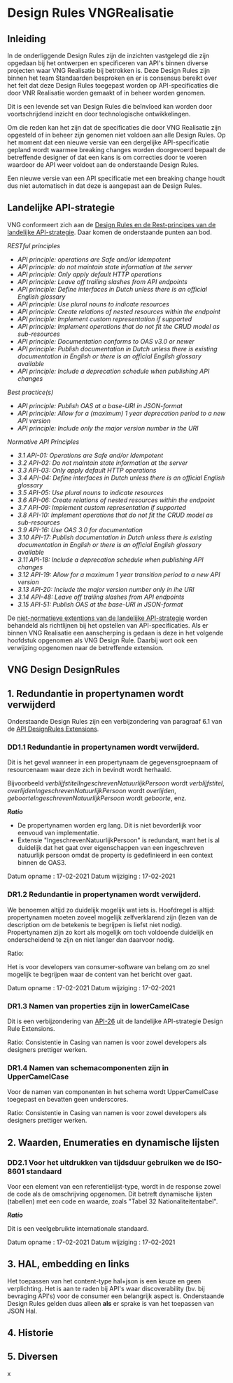 # Design Rules VNGRealisatie

## Inleiding

In de onderliggende Design Rules zijn de inzichten vastgelegd die zijn opgedaan bij het ontwerpen en specificeren van API's binnen diverse projecten waar VNG Realisatie bij betrokken is.
Deze Design Rules zijn binnen het team Standaarden besproken en er is consensus bereikt over het feit dat deze Design Rules toegepast worden op API-specificaties die door VNR Realisatie worden gemaakt of in beheer worden genomen.

Dit is een levende set van Design Rules die beïnvloed kan worden door voortschrijdend inzicht en door technologische ontwikkelingen.

Om die reden kan het zijn dat de specificaties die door VNG Realisatie zijn opgesteld of in beheer zijn genomen niet voldoen aan alle Design Rules.
Op het moment dat een nieuwe versie van een dergelijke  API-specificatie gepland wordt waarmee breaking changes worden doorgevoerd bepaalt de betreffende designer of dat een kans is om correcties door te voeren waardoor de API weer voldoet aan de onderstaande Design Rules.

Een nieuwe versie van een API specificatie met een breaking change houdt dus niet automatisch in dat deze is aangepast aan de Design Rules.

## Landelijke API-strategie

VNG conformeert zich aan de [Design Rules en de Rest-principes van de landelijke API-strategie](https://docs.geostandaarden.nl/api/API-Designrules/). Daar komen de onderstaande punten aan bod.

_RESTful principles_

- _API principle: operations are Safe and/or Idempotent_
- _API principle: do not maintain state information at the server_
- _API principle: Only apply default HTTP operations_
- _API principle: Leave off trailing slashes from API endpoints_
- _API principle: Define interfaces in Dutch unless there is an official English glossary_
- _API principle: Use plural nouns to indicate resources_
- _API principle: Create relations of nested resources within the endpoint_
- _API principle: Implement custom representation if supported_
- _API principle: Implement operations that do not fit the CRUD model as sub-resources_
- _API principle: Documentation conforms to OAS v3.0 or newer_
- _API principle: Publish documentation in Dutch unless there is existing documentation in English or there is an official English glossary available_
- _API principle: Include a deprecation schedule when publishing API changes_

_Best practice(s)_
- _API principle: Publish OAS at a base-URI in JSON-format_
- _API principle: Allow for a (maximum) 1 year deprecation period to a new API version_
- _API principle: Include only the major version number in the URI_


_Normative API Principles_

- _3.1 API-01: Operations are Safe and/or Idempotent_
- _3.2 API-02: Do not maintain state information at the server_
- _3.3 API-03: Only apply default HTTP operations_
- _3.4 API-04: Define interfaces in Dutch unless there is an official English glossary_
- _3.5 API-05: Use plural nouns to indicate resources_
- _3.6 API-06: Create relations of nested resources within the endpoint_
- _3.7 API-09: Implement custom representation if supported_
- _3.8 API-10: Implement operations that do not fit the CRUD model as sub-resources_
- _3.9 API-16: Use OAS 3.0 for documentation_
- _3.10 API-17: Publish documentation in Dutch unless there is existing documentation in English or there is an official English glossary available_
- _3.11 API-18: Include a deprecation schedule when publishing API changes_
- _3.12 API-19: Allow for a maximum 1 year transition period to a new API version_
- _3.13 API-20: Include the major version number only in ihe URI_
- _3.14 API-48: Leave off trailing slashes from API endpoints_
- _3.15 API-51: Publish OAS at the base-URI in JSON-format_

De [niet-normatieve extentions van de landelijke API-strategie](https://docs.geostandaarden.nl/api/API-Designrules/) worden behandeld als richtlijnen bij het opstellen van API-specificaties. Als er binnen VNG Realisatie een aanscherping is gedaan is deze in het volgende hoofdstuk opgenomen als VNG Design Rule. Daarbij wort ook een verwijzing opgenomen naar de betreffende extension.

## VNG Design DesignRules

## 1. Redundantie in propertynamen wordt verwijderd

Onderstaande Design Rules zijn een verbijzondering van paragraaf 6.1 van de [API DesignRules Extensions](https://docs.geostandaarden.nl/api/API-Strategie-ext/#field-names-in-snake_case-camelcase-uppercamelcase-or-kebab-case).

### DD1.1 Redundantie in propertynamen wordt verwijderd.
Dit is het geval wanneer in een propertynaam de gegevensgroepnaam of resourcenaam waar deze zich in bevindt wordt herhaald.

Bijvoorbeeld _verblijfstitelIngeschrevenNatuurlijkPersoon_ wordt _verblijfstitel_, _overlijdenIngeschrevenNatuurlijkPersoon_ wordt _overlijden_, _geboorteIngeschrevenNatuurlijkPersoon_ wordt _geboorte_, enz.

_**Ratio**_
* De propertynamen worden erg lang. Dit is niet bevorderlijk voor eenvoud van implementatie.
* Extensie "IngeschrevenNatuurlijkPersoon" is redundant, want het is al duidelijk dat het gaat over eigenschappen van een ingeschreven natuurlijk persoon omdat de property is gedefinieerd in een context binnen de OAS3.

Datum opname : 17-02-2021
Datum wijziging : 17-02-2021

### DR1.2 Redundantie in propertynamen wordt verwijderd.

We benoemen altijd zo duidelijk mogelijk wat iets is.
Hoofdregel is altijd: propertynamen moeten zoveel mogelijk zelfverklarend zijn (lezen van de description om de betekenis te begrijpen is liefst niet nodig).
Propertynamen zijn zo kort als mogelijk om toch voldoende duidelijk en onderscheidend te zijn en niet langer dan daarvoor nodig.

Ratio:

Het is voor developers van consumer-software van belang om zo snel mogelijk te begrijpen waar de content van het bericht over gaat.

Datum opname : 17-02-2021
Datum wijziging : 17-02-2021

### DR1.3 Namen van properties zijn in lowerCamelCase

Dit is een verbijzondering van [API-26](https://geonovum.github.io/KP-APIs/API-strategie-extensies/#api-26) uit de landelijke API-strategie Design Rule Extensions.

Ratio: Consistentie in Casing van namen is voor zowel developers als designers prettiger werken.

### DR1.4 Namen van schemacomponenten zijn in UpperCamelCase

Voor de namen van componenten in het schema wordt UpperCamelCase toegepast en bevatten geen underscores.

Ratio: Consistentie in Casing van namen is voor zowel developers als designers prettiger werken.

## 2. Waarden, Enumeraties en dynamische lijsten

### DD2.1 Voor het uitdrukken van tijdsduur gebruiken we de ISO-8601 standaard
Voor een element van een referentielijst-type, wordt in de response zowel de code als de omschrijving opgenomen. Dit betreft dynamische lijsten (tabellen) met een code en waarde, zoals "Tabel 32 Nationaliteitentabel".

_**Ratio**_

Dit is een veelgebruikte internationale standaard.

Datum opname : 17-02-2021
Datum wijziging : 17-02-2021

## 3. HAL, embedding en links

Het toepassen van het content-type hal+json is een keuze en geen verplichting. Het is aan te raden bij API's waar discoverability (bv. bij bevraging API's) voor de consumer een belangrijk aspect is.
Onderstaande Design Rules gelden duas alleen **als** er sprake is van het toepassen van JSON Hal.  

## 4. Historie


## 5. Diversen
x
